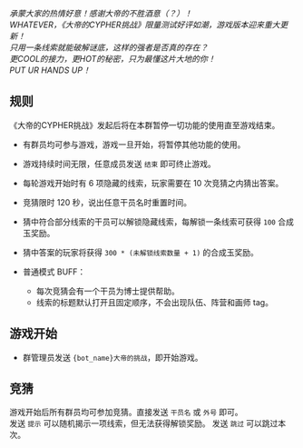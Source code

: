 _承蒙大家的热情好意！感谢大帝的不胜酒意（？）！<br>
WHATEVER，《大帝的CYPHER挑战》限量测试好评如潮，游戏版本迎来重大更新！<br>
只用一条线索就能破解谜底，这样的强者是否真的存在？<br>
更COOL的接力，更HOT的秘密，只为最懂这片大地的你！<br>
PUT UR HANDS UP！_

## 规则

《大帝的CYPHER挑战》发起后将在本群暂停一切功能的使用直至游戏结束。

- 有群员均可参与游戏，游戏一旦开始，将暂停其他功能的使用。
- 游戏持续时间无限，任意成员发送 `结束` 即可终止游戏。
- 每轮游戏开始时有 6 项隐藏的线索，玩家需要在 10 次竞猜之内猜出答案。
- 竞猜限时 120 秒，说出任意干员名时重置时间。
- 猜中符合部分线索的干员可以解锁隐藏线索，每解锁一条线索可获得 `100` 合成玉奖励。
- 猜中答案的玩家将获得 `300 * (未解锁线索数量 + 1)` 的合成玉奖励。

- 普通模式 BUFF：
    - 每次竞猜会有一个干员为博士提供帮助。
    - 线索的标题默认打开且固定顺序，不会出现队伍、阵营和画师 tag。

## 游戏开始

- 群管理员发送 `{bot_name}大帝的挑战`，即开始游戏。

## 竞猜

游戏开始后所有群员均可参加竞猜。直接发送 `干员名` 或 `外号` 即可。<br>
发送 `提示` 可以随机揭示一项线索，但无法获得解锁奖励。
发送 `跳过` 可以跳过本次。
